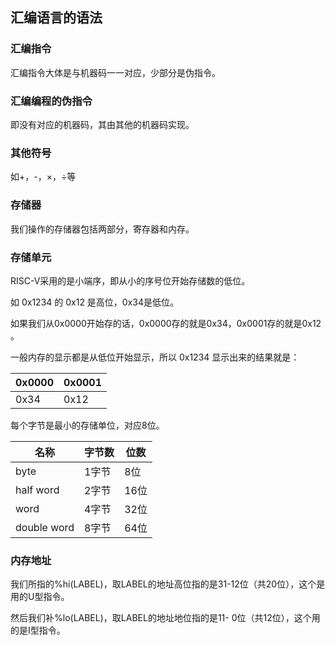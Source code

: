 ## 汇编语言的语法

### 汇编指令

汇编指令大体是与机器码一一对应，少部分是伪指令。

### 汇编编程的伪指令

即没有对应的机器码，其由其他的机器码实现。

### 其他符号

如+，-，×，÷等

### 存储器

我们操作的存储器包括两部分，寄存器和内存。

### 存储单元

RISC-V采用的是小端序，即从小的序号位开始存储数的低位。

如 0x1234 的 0x12 是高位，0x34是低位。

如果我们从0x0000开始存的话，0x0000存的就是0x34，0x0001存的就是0x12 。

一般内存的显示都是从低位开始显示，所以 0x1234 显示出来的结果就是：

| 0x0000 | 0x0001 |
| ------ | ------ |
| 0x34   | 0x12   |

每个字节是最小的存储单位，对应8位。

| 名称        | 字节数 | 位数 |
| ----------- | ------ | ---- |
| byte        | 1字节  | 8位  |
| half word   | 2字节  | 16位 |
| word        | 4字节  | 32位 |
| double word | 8字节  | 64位 |

### 内存地址
我们所指的%hi(LABEL)，取LABEL的地址高位指的是31-12位（共20位），这个是用的U型指令。

然后我们补%lo(LABEL)，取LABEL的地址地位指的是11- 0位（共12位），这个用的是I型指令。

